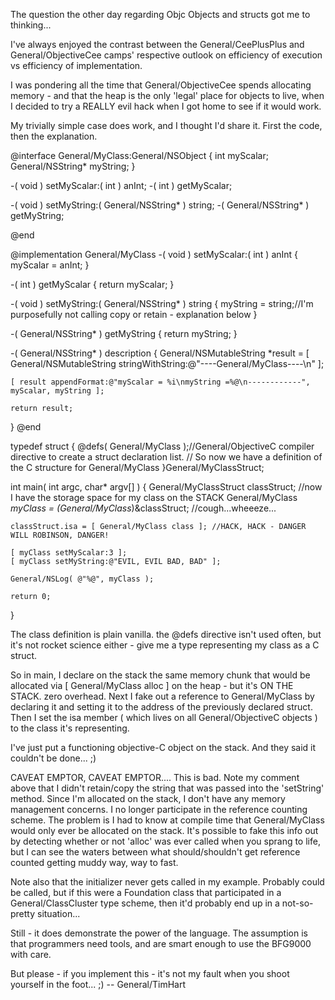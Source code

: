 The question the other day regarding Objc Objects and structs got me to thinking...

I've always enjoyed the contrast between the General/CeePlusPlus and General/ObjectiveCee camps' respective outlook on efficiency of execution vs efficiency of implementation.

I was pondering all the time that General/ObjectiveCee spends allocating memory - and that the heap is the only 'legal' place for objects to live, when I decided to try a REALLY evil hack when I got home to see if it would work.

My trivially simple case does work, and I thought I'd share it. First the code, then the explanation.

    

@interface General/MyClass:General/NSObject
{
    int myScalar;
    General/NSString* myString;
}

-( void ) setMyScalar:( int ) anInt;
-( int ) getMyScalar;

-( void ) setMyString:( General/NSString* ) string;
-( General/NSString* ) getMyString;

@end

@implementation General/MyClass
-( void ) setMyScalar:( int ) anInt
{
    myScalar = anInt;
}

-( int ) getMyScalar
{
    return myScalar;
}

-( void ) setMyString:( General/NSString* ) string
{
    myString = string;//I'm purposefully not calling copy or retain - explanation below
}

-( General/NSString* ) getMyString
{
    return myString;
}

-( General/NSString* ) description
{
    General/NSMutableString *result = [ General/NSMutableString stringWithString:@"----General/MyClass----\n" ];

    [ result appendFormat:@"myScalar = %i\nmyString =%@\n------------", myScalar, myString ];

    return result;
}
@end

typedef struct
{
    @defs( General/MyClass );//General/ObjectiveC compiler directive to create a struct declaration list.
                              // So now we have a definition of the C structure for General/MyClass
}General/MyClassStruct;

int main( int argc, char* argv[] )
{
    General/MyClassStruct classStruct; //now I have the storage space for my class on the STACK
    General/MyClass          *myClass = (General/MyClass*)&classStruct; //cough...wheeeze...

    classStruct.isa = [ General/MyClass class ]; //HACK, HACK - DANGER WILL ROBINSON, DANGER!

    [ myClass setMyScalar:3 ];
    [ myClass setMyString:@"EVIL, EVIL BAD, BAD" ];

    General/NSLog( @"%@", myClass );

    return 0;

}


The class definition is plain vanilla. the @defs directive isn't used often, but it's not rocket science either - give me a type representing my class as a C struct.

So in main, I declare on the stack the same memory chunk that would be allocated via [ General/MyClass alloc ] on the heap - but it's ON THE STACK. zero overhead. Next I fake out a reference to General/MyClass by declaring it and setting it to the address of the previously declared struct. Then I set the isa member ( which lives on all General/ObjectiveC objects ) to the class it's representing.

I've just put a functioning objective-C object on the stack. And they said it couldn't be done... ;)

CAVEAT EMPTOR, CAVEAT EMPTOR....
This is bad. Note my comment above that I didn't retain/copy the string that was passed into the 'setString' method. Since I'm allocated on the stack, I don't have any memory management concerns. I no longer participate in the reference counting scheme. The problem is I had to know at compile time that General/MyClass would only ever be allocated on the stack. It's possible to fake this info out by detecting whether or not 'alloc' was ever called when you sprang to life, but I can see the waters between what should/shouldn't get reference counted getting muddy way, way to fast.

Note also that the initializer never gets called in my example. Probably could be called, but if this were a Foundation class that participated in a General/ClassCluster type scheme, then it'd probably end up in a not-so-pretty situation... 

Still - it does demonstrate the power of the language. The assumption is that programmers need tools, and are smart enough to use the BFG9000 with care.

But please - if you implement this - it's not my fault when you shoot yourself in the foot... ;) -- General/TimHart